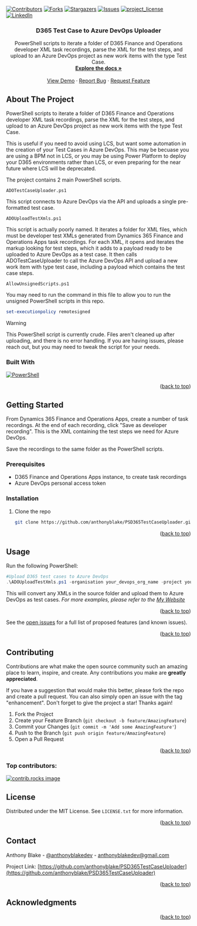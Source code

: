 <!-- Improved compatibility of back to top link: See: https://github.com/othneildrew/Best-README-Template/pull/73 -->
<a id="readme-top"></a>
<!--
*** Thanks for checking out the Best-README-Template. If you have a suggestion
*** that would make this better, please fork the repo and create a pull request
*** or simply open an issue with the tag "enhancement".
*** Don't forget to give the project a star!
*** Thanks again! Now go create something AMAZING! :D
-->



<!-- PROJECT SHIELDS -->
<!--
*** I'm using markdown "reference style" links for readability.
*** Reference links are enclosed in brackets [ ] instead of parentheses ( ).
*** See the bottom of this document for the declaration of the reference variables
*** for contributors-url, forks-url, etc. This is an optional, concise syntax you may use.
*** https://www.markdownguide.org/basic-syntax/#reference-style-links
-->
[![Contributors][contributors-shield]][contributors-url]
[![Forks][forks-shield]][forks-url]
[![Stargazers][stars-shield]][stars-url]
[![Issues][issues-shield]][issues-url]
[![project_license][license-shield]][license-url]
[![LinkedIn][linkedin-shield]][linkedin-url]

<h3 align="center">D365 Test Case to Azure DevOps Uploader</h3>

  <p align="center">
    PowerShell scripts to iterate a folder of D365 Finance and Operations developer XML task recordings, parse the XML for the test steps, and upload to an Azure DevOps project as new work items with the type Test Case.
    <br />
    <a href="https://github.com/anthonyblake/PSD365TestCaseUploader"><strong>Explore the docs »</strong></a>
    <br />
    <br />
    <a href="https://github.com/anthonyblake/PSD365TestCaseUploader">View Demo</a>
    ·
    <a href="https://github.com/anthonyblake/PSD365TestCaseUploader/issues/new?labels=bug&template=bug-report---.md">Report Bug</a>
    ·
    <a href="https://github.com/anthonyblake/PSD365TestCaseUploader/issues/new?labels=enhancement&template=feature-request---.md">Request Feature</a>
  </p>
</div>

<!-- ABOUT THE PROJECT -->
## About The Project

PowerShell scripts to iterate a folder of D365 Finance and Operations developer XML task recordings, parse the XML for the test steps, and upload to an Azure DevOps project as new work items with the type Test Case. 

This is useful if you need to avoid using LCS, but want some automation in the creation of your Test Cases in Azure DevOps. This may be becuase you are using a BPM not in LCS, or you may be using Power Platform to deploy your D365 environments rather than LCS, or even preparing for the near future where LCS will be deprecated.

The project contains 2 main PowerShell scripts.

`ADOTestCaseUploader.ps1`

This script connects to Azure DevOps via the API and uploads a single pre-formatted test case. 

`ADOUploadTestXmls.ps1`

This script is actually poorly named. It iterates a folder for XML files, which must be developer test XMLs generated from Dynamics 365 Finance and Operations Apps task recordings. For each XML, it opens and iterates the markup looking for test steps, which it adds to a payload ready to be uploaded to Azure DevOps as a test case. It then calls ADOTestCaseUploader to call the Azure DevOps API and upload a new work item with type test case, including a payload which contains the test case steps.

`AllowUnsignedScripts.ps1`

You may need to run the command in this file to allow you to run the unsigned PowerShell scripts in this repo.

```powershell
set-executionpolicy remotesigned
```
> [!WARNING]
> This PowerShell script is currently crude. Files aren't cleaned up after uploading, and there is no error handling. If you are having issues, please reach out, but you may need to tweak the script for your needs.

### Built With

[![PowerShell][PowerShell-badge]][PowerShell-url]

<p align="right">(<a href="#readme-top">back to top</a>)</p>

<!-- GETTING STARTED -->
## Getting Started

From Dynamics 365 Finance and Operations Apps, create a number of task recordings. At the end of each recording, click "Save as developer recording". This is the XML containing the test steps we need for Azure DevOps.

Save the recordings to the same folder as the PowerShell scripts.

### Prerequisites

- D365 Finance and Operations Apps instance, to create task recordings
- Azure DevOps personal access token

### Installation

1. Clone the repo
   ```sh
   git clone https://github.com/anthonyblake/PSD365TestCaseUploader.git
   ```
<p align="right">(<a href="#readme-top">back to top</a>)</p>

<!-- USAGE EXAMPLES -->
## Usage

Run the following PowerShell:

```powershell
#Upload D365 test cases to Azure DevOps
.\ADOUploadTestXmls.ps1 -organisation your_devops_org_name -project your_devops_project_name -pat azure_devops_personal_access_token
```
This will convert any XMLs in the source folder and upload them to Azure DevOps as test cases.
_For more examples, please refer to the [My Website](https://anthonyblake.github.io)_

<p align="right">(<a href="#readme-top">back to top</a>)</p>

See the [open issues](https://github.com/anthonyblake/PSD365TestCaseUploader/issues) for a full list of proposed features (and known issues).

<p align="right">(<a href="#readme-top">back to top</a>)</p>

<!-- CONTRIBUTING -->
## Contributing

Contributions are what make the open source community such an amazing place to learn, inspire, and create. Any contributions you make are **greatly appreciated**.

If you have a suggestion that would make this better, please fork the repo and create a pull request. You can also simply open an issue with the tag "enhancement".
Don't forget to give the project a star! Thanks again!

1. Fork the Project
2. Create your Feature Branch (`git checkout -b feature/AmazingFeature`)
3. Commit your Changes (`git commit -m 'Add some AmazingFeature'`)
4. Push to the Branch (`git push origin feature/AmazingFeature`)
5. Open a Pull Request

<p align="right">(<a href="#readme-top">back to top</a>)</p>

### Top contributors:

<a href="https://github.com/anthonyblake/PSD365TestCaseUploader/graphs/contributors">
  <img src="https://contrib.rocks/image?repo=anthonyblake/PSD365TestCaseUploader" alt="contrib.rocks image" />
</a>

<!-- LICENSE -->
## License

Distributed under the MIT License. See `LICENSE.txt` for more information.

<p align="right">(<a href="#readme-top">back to top</a>)</p>

<!-- CONTACT -->
## Contact

Anthony Blake - [@anthonyblakedev](https://twitter.com/anthonyblakedev) - anthonyblakedev@gmail.com

Project Link: [https://github.com/anthonyblake/PSD365TestCaseUploader](https://github.com/anthonyblake/PSD365TestCaseUploader)

<p align="right">(<a href="#readme-top">back to top</a>)</p>

<!-- ACKNOWLEDGMENTS -->
## Acknowledgments

<p align="right">(<a href="#readme-top">back to top</a>)</p>

<!-- MARKDOWN LINKS & IMAGES -->
<!-- https://www.markdownguide.org/basic-syntax/#reference-style-links -->
[contributors-shield]: https://img.shields.io/github/contributors/anthonyblake/PSD365TestCaseUploader.svg?style=for-the-badge
[contributors-url]: https://github.com/anthonyblake/PSD365TestCaseUploader/graphs/contributors
[forks-shield]: https://img.shields.io/github/forks/anthonyblake/PSD365TestCaseUploader.svg?style=for-the-badge
[forks-url]: https://github.com/anthonyblake/PSD365TestCaseUploader/network/members
[stars-shield]: https://img.shields.io/github/stars/anthonyblake/PSD365TestCaseUploader.svg?style=for-the-badge
[stars-url]: https://github.com/anthonyblake/PSD365TestCaseUploader/stargazers
[issues-shield]: https://img.shields.io/github/issues/anthonyblake/PSD365TestCaseUploader.svg?style=for-the-badge
[issues-url]: https://github.com/anthonyblake/PSD365TestCaseUploader/issues
[license-shield]: https://img.shields.io/github/license/anthonyblake/PSD365TestCaseUploader.svg?style=for-the-badge
[license-url]: https://github.com/anthonyblake/PSD365TestCaseUploader/blob/master/LICENSE.txt
[linkedin-shield]: https://img.shields.io/badge/-LinkedIn-black.svg?style=for-the-badge&logo=linkedin&colorB=555
[linkedin-url]: https://linkedin.com/in/anthonyblakedynamics
[product-screenshot]: images/screenshot.png
[Next.js]: https://img.shields.io/badge/next.js-000000?style=for-the-badge&logo=nextdotjs&logoColor=white
[Next-url]: https://nextjs.org/
[React.js]: https://img.shields.io/badge/React-20232A?style=for-the-badge&logo=react&logoColor=61DAFB
[React-url]: https://reactjs.org/
[Vue.js]: https://img.shields.io/badge/Vue.js-35495E?style=for-the-badge&logo=vuedotjs&logoColor=4FC08D
[Vue-url]: https://vuejs.org/
[Angular.io]: https://img.shields.io/badge/Angular-DD0031?style=for-the-badge&logo=angular&logoColor=white
[Angular-url]: https://angular.io/
[Svelte.dev]: https://img.shields.io/badge/Svelte-4A4A55?style=for-the-badge&logo=svelte&logoColor=FF3E00
[Svelte-url]: https://svelte.dev/
[Laravel.com]: https://img.shields.io/badge/Laravel-FF2D20?style=for-the-badge&logo=laravel&logoColor=white
[Laravel-url]: https://laravel.com
[Bootstrap.com]: https://img.shields.io/badge/Bootstrap-563D7C?style=for-the-badge&logo=bootstrap&logoColor=white
[Bootstrap-url]: https://getbootstrap.com
[JQuery.com]: https://img.shields.io/badge/jQuery-0769AD?style=for-the-badge&logo=jquery&logoColor=white
[JQuery-url]: https://jquery.com 
[PowerShell-badge]: https://img.shields.io/badge/Built_with-PowerShell-blue
[PowerShell-url]: https://learn.microsoft.com/en-us/powershell/scripting/overview?view=powershell-7.4

